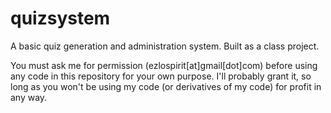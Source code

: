 # quizsystem
A basic quiz generation and administration system. Built as a class project.

You must ask me for permission (ezlospirit[at]gmail[dot]com) before using any code in this repository for your own purpose. I'll probably grant it, so long as you won't be using my code (or derivatives of my code) for profit in any way.
